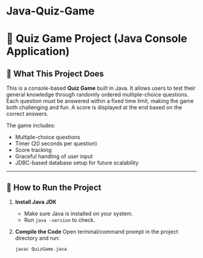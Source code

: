 # Java-Quiz-Game
# 🧠 Quiz Game Project (Java Console Application)

## 📌 What This Project Does

This is a console-based **Quiz Game** built in Java. It allows users to test their general knowledge through randomly ordered multiple-choice questions. Each question must be answered within a fixed time limit, making the game both challenging and fun. A score is displayed at the end based on the correct answers.

The game includes:
- Multiple-choice questions
- Timer (20 seconds per question)
- Score tracking
- Graceful handling of user input
- JDBC-based database setup for future scalability

---

## 🚀 How to Run the Project

1. **Install Java JDK**
   - Make sure Java is installed on your system.
   - Run `java -version` to check.

2. **Compile the Code**
   Open terminal/command prompt in the project directory and run:
   ```bash
   javac QuizGame.java
